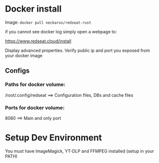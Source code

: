 
# Docker install
Image: 
`docker pull neckaros/redseat-rust`

if you cannot see docker log simply open a webpage to:

https://www.redseat.cloud/install

Display advanced properties. Verify public ip and port you exposed from your docker image

## Configs
### Paths for docker volume:
/root/.config/redseat ==> Configuration files, DBs and cache files

### Ports for docker volume:
8080 ==> Main and only port



# Setup Dev Environment

You must have ImageMagick, YT-DLP and FFMPEG installed (setup in your PATH)

